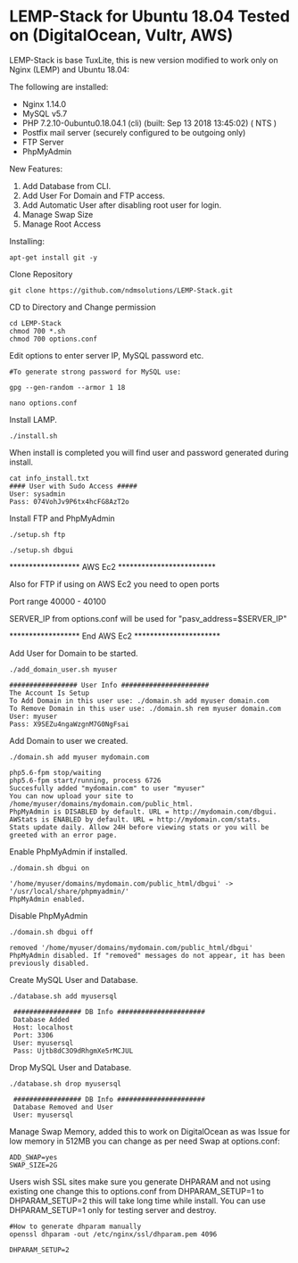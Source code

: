 # LEMP-Stack for Ubuntu 18.04 Tested on (DigitalOcean, Vultr, AWS)

LEMP-Stack is base TuxLite, this is new version modified to work only on Nginx (LEMP) and Ubuntu 18.04:

The following are installed:

* Nginx 1.14.0
* MySQL v5.7
* PHP 7.2.10-0ubuntu0.18.04.1 (cli) (built: Sep 13 2018 13:45:02) ( NTS )
* Postfix mail server (securely configured to be outgoing only)
* FTP Server
* PhpMyAdmin


New Features:

1. Add Database from CLI.
1. Add User For Domain and FTP access.
1. Add Automatic User after disabling root user for login.
1. Manage Swap Size
1. Manage Root Access

Installing:

```
apt-get install git -y

```

Clone Repository

```
git clone https://github.com/ndmsolutions/LEMP-Stack.git

```

CD to Directory and Change permission


```
cd LEMP-Stack
chmod 700 *.sh
chmod 700 options.conf
```

Edit options to enter server IP, MySQL password etc.

```
#To generate strong password for MySQL use:

gpg --gen-random --armor 1 18

nano options.conf
```

Install LAMP.

```
./install.sh

```

When install is completed you will find user and password generated during install.


```
cat info_install.txt
#### User with Sudo Access #####
User: sysadmin
Pass: 074VohJv9P6tx4hcFG8AzT2o
```

Install FTP and PhpMyAdmin

```
./setup.sh ftp

./setup.sh dbgui
```
****************** AWS Ec2 *************************

Also for FTP if using on AWS Ec2 you need to open ports 

Port range 40000 - 40100

SERVER_IP from options.conf will be used for "pasv_address=$SERVER_IP"

****************** End AWS Ec2 **********************


Add User for Domain to be started.

```
./add_domain_user.sh myuser

################# User Info ######################
The Account Is Setup
To Add Domain in this user use: ./domain.sh add myuser domain.com
To Remove Domain in this user use: ./domain.sh rem myuser domain.com
User: myuser
Pass: X9SEZu4ngaWzgnM7G0NgFsai
```

Add Domain to user we created.


```
./domain.sh add myuser mydomain.com

php5.6-fpm stop/waiting
php5.6-fpm start/running, process 6726
Succesfully added "mydomain.com" to user "myuser" 
You can now upload your site to /home/myuser/domains/mydomain.com/public_html.
PhpMyAdmin is DISABLED by default. URL = http://mydomain.com/dbgui.
AWStats is ENABLED by default. URL = http://mydomain.com/stats.
Stats update daily. Allow 24H before viewing stats or you will be greeted with an error page.
```

Enable PhpMyAdmin if installed.

```
./domain.sh dbgui on 

'/home/myuser/domains/mydomain.com/public_html/dbgui' -> '/usr/local/share/phpmyadmin/'
PhpMyAdmin enabled.
```

Disable PhpMyAdmin

```
./domain.sh dbgui off

removed '/home/myuser/domains/mydomain.com/public_html/dbgui'
PhpMyAdmin disabled. If "removed" messages do not appear, it has been previously disabled.
```

Create MySQL User and Database.

```
./database.sh add myusersql

 ################# DB Info ######################
 Database Added
 Host: localhost
 Port: 3306
 User: myusersql
 Pass: Ujtb8dC3O9dRhgmXe5rMCJUL
```

Drop MySQL User and Database.

```
./database.sh drop myusersql

 ################# DB Info ######################
 Database Removed and User
 User: myusersql
```

Manage Swap Memory, added this to work on DigitalOcean as was Issue for low memory in 512MB you can change as per need Swap at options.conf:


```
ADD_SWAP=yes
SWAP_SIZE=2G
```


Users wish SSL sites make sure you generate DHPARAM and not using existing one change this to options.conf from DHPARAM_SETUP=1 to DHPARAM_SETUP=2 this will take long time while install.
You can use DHPARAM_SETUP=1 only for testing server and destroy.

```
#How to generate dhparam manually
openssl dhparam -out /etc/nginx/ssl/dhparam.pem 4096
```

```
DHPARAM_SETUP=2
```